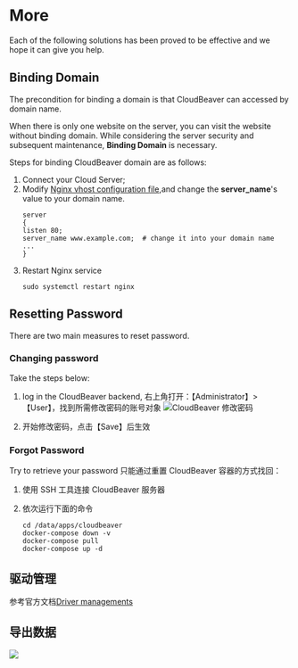 # More

Each of the following solutions has been proved to be effective and we hope it can give you help.

## Binding Domain

The precondition for binding a domain is that CloudBeaver can accessed by domain name.

When there is only one website on the server, you can visit the website without binding domain. While considering the server security and subsequent maintenance, **Binding Domain** is necessary.

Steps for binding CloudBeaver domain are as follows:

1. Connect your Cloud Server;
2. Modify [Nginx vhost configuration file](/stack-components.md#nginx),and change the **server_name**'s value to your domain name.
   ```text
   server
   {
   listen 80;
   server_name www.example.com;  # change it into your domain name
   ...
   }
   ```
3. Restart Nginx service
   ```
   sudo systemctl restart nginx
   ```

## Resetting Password

There are two main measures to reset password.

### Changing password

Take the steps below:

1. log in the CloudBeaver backend, 右上角打开：【Administrator】>【User】，找到所需修改密码的账号对象
  ![CloudBeaver 修改密码](https://libs.websoft9.com/Websoft9/DocsPicture/en/cloudbeaver/cloudbeaver-modifypw-websoft9.png)

2. 开始修改密码，点击【Save】后生效

### Forgot Password

Try to retrieve your password 只能通过重置 CloudBeaver 容器的方式找回：

1. 使用 SSH 工具连接  CloudBeaver 服务器

2. 依次运行下面的命令
   ```
   cd /data/apps/cloudbeaver
   docker-compose down -v
   docker-compose pull
   docker-compose up -d
   ```

## 驱动管理

参考官方文档[Driver managements](https://cloudbeaver.io/docs/Driver-managements/)

## 导出数据

![](https://libs.websoft9.com/Websoft9/DocsPicture/en/cloudbeaver/cloudbeaver-exportdata-websoft9.png)
